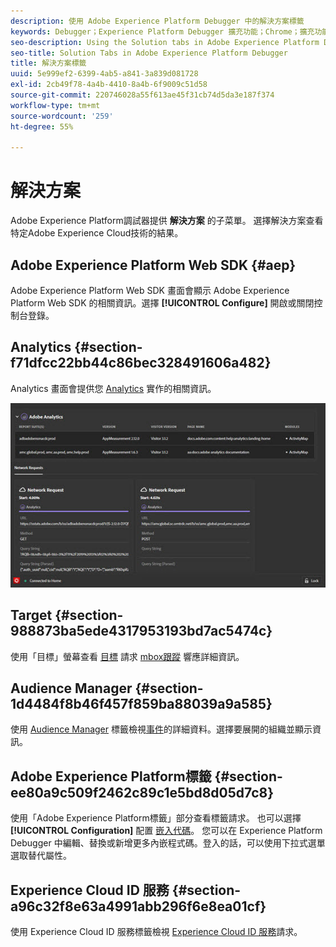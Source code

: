 ```yaml
---
description: 使用 Adobe Experience Platform Debugger 中的解決方案標籤
keywords: Debugger；Experience Platform Debugger 擴充功能；Chrome；擴充功能；摘要；清除；要求；解決方案；解決方案；資訊；Analytics；Target；Audience Manager；Media Optimizer；AMO；ID 服務
seo-description: Using the Solution tabs in Adobe Experience Platform Debugger
seo-title: Solution Tabs in Adobe Experience Platform Debugger
title: 解決方案標籤
uuid: 5e999ef2-6399-4ab5-a841-3a839d081728
exl-id: 2cb49f78-4a4b-4410-8a4b-6f9009c51d58
source-git-commit: 220746028a55f613ae45f31cb74d5da3e187f374
workflow-type: tm+mt
source-wordcount: '259'
ht-degree: 55%

---
```


# 解決方案

Adobe Experience Platform調試器提供 **解決方案** 的子菜單。 選擇解決方案查看特定Adobe Experience Cloud技術的結果。

## Adobe Experience Platform Web SDK {#aep}

Adobe Experience Platform Web SDK 畫面會顯示 Adobe Experience Platform Web SDK 的相關資訊。選擇 **[!UICONTROL Configure]** 開啟或關閉控制台登錄。

## Analytics {#section-f71dfcc22bb44c86bec328491606a482}

Analytics 畫面會提供您 [Analytics](https://experienceleague.adobe.com/docs/analytics.html?lang=zh-Hant) 實作的相關資訊。

![](assets/analytics.jpg)

## Target {#section-988873ba5ede4317953193bd7ac5474c}

使用「目標」螢幕查看 [目標](https://experienceleague.adobe.com/docs/target/using/target-home.html) 請求 [mbox跟蹤](https://experienceleague.adobe.com/docs/target/using/activities/troubleshoot-activities/content-trouble.html#section_256FCF7C14BB435BA2C68049EF0BA99E) 響應詳細資訊。

## Audience Manager {#section-1d4484f8b46f457f859ba88039a9a585}

使用 [Audience Manager](https://experienceleague.adobe.com/docs/audience-manager/user-guide/aam-home.html) 標籤檢視[事件](https://experienceleague.adobe.com/docs/audience-manager/user-guide/api-and-sdk-code/dcs/dcs-event-calls/dcs-event-calls.html)的詳細資料。選擇要展開的組織並顯示資訊。

## Adobe Experience Platform標籤 {#section-ee80a9c509f2462c89c1e5bd8d05d7c8}

使用「Adobe Experience Platform標籤」部分查看標籤請求。 也可以選擇 **[!UICONTROL Configuration]** 配置 [嵌入代碼](https://experienceleague.adobe.com/docs/experience-platform/tags/publish/environments/environments.html#embed-code)。 您可以在 Experience Platform Debugger 中編輯、替換或新增更多內嵌程式碼。登入的話，可以使用下拉式選單選取替代屬性。

## Experience Cloud ID 服務 {#section-a96c32f8e63a4991abb296f6e8ea01cf}

使用 Experience Cloud ID 服務標籤檢視 [Experience Cloud ID 服務](https://experienceleague.adobe.com/docs/id-service/using/home.html)請求。
